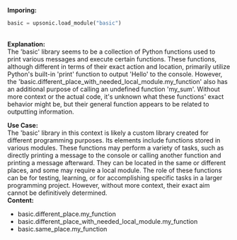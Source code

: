 <b class="custom_code_highlight_green">Imporing:</b><br>
```python
basic = upsonic.load_module("basic")
```
<br><b class="custom_code_highlight_green">Explanation:</b><br>The 'basic' library seems to be a collection of Python functions used to print various messages and execute certain functions. These functions, although different in terms of their exact action and location, primarily utilize Python's built-in 'print' function to output 'Hello' to the console. However, the 'basic.different_place_with_needed_local_module.my_function' also has an additional purpose of calling an undefined function 'my_sum'. Without more context or the actual code, it's unknown what these functions' exact behavior might be, but their general function appears to be related to outputting information.

<b class="custom_code_highlight_green">Use Case:</b><br>The 'basic' library in this context is likely a custom library created for different programming purposes. Its elements include functions stored in various modules. These functions may perform a variety of tasks, such as directly printing a message to the console or calling another function and printing a message afterward. They can be located in the same or different places, and some may require a local module. The role of these functions can be for testing, learning, or for accomplishing specific tasks in a larger programming project. However, without more context, their exact aim cannot be definitively determined.
<br><b class="custom_code_highlight_green">Content:</b><br>
  - basic.different_place.my_function
  - basic.different_place_with_needed_local_module.my_function
  - basic.same_place.my_function
